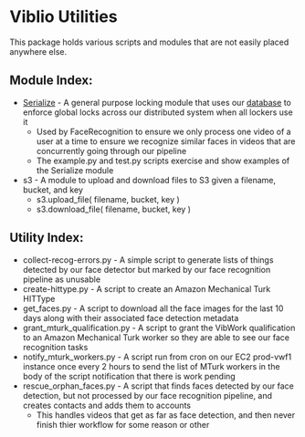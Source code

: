 Viblio Utilities
================

This package holds various scripts and modules that are not easily
placed anywhere else.

Module Index:
-------------

* [Serialize](https://github.com/viblio/video_processor/wiki/Global-serialize-module) - A general purpose locking module that uses our [database](../../schema/README.md) to enforce global locks across our distributed system when all lockers use it
  * Used by FaceRecognition to ensure we only process one video of a user at a time to ensure we recognize similar faces in videos that are concurrently going through our pipeline
  * The example.py and test.py scripts exercise and show examples of the Serialize module
* s3 - A module to upload and download files to S3 given a filename, bucket, and key
  * s3.upload_file( filename, bucket, key )
  * s3.download_file( filename, bucket, key )

Utility Index:
--------------

* collect-recog-errors.py - A simple script to generate lists of things detected by our face detector but marked by our face recognition pipeline as unusable
* create-hittype.py - A script to create an Amazon Mechanical Turk HITType
* get_faces.py - A script to download all the face images for the last 10 days along with their associated face detection metadata
* grant_mturk_qualification.py - A script to grant the VibWork qualification to an Amazon Mechanical Turk worker so they are able to see our face recognition tasks
* notify_mturk_workers.py - A script run from cron on our EC2 prod-vwf1 instance once every 2 hours to send the list of MTurk workers in the body of the script notification that there is work pending
* rescue_orphan_faces.py - A script that finds faces detected by our face detection, but not processed by our face recognition pipeline, and creates contacts and adds them to accounts
  * This handles videos that get as far as face detection, and then never finish thier workflow for some reason or other

